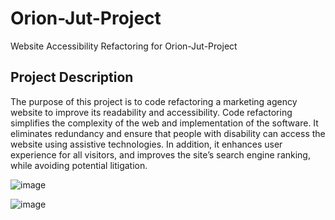 # Orion-Jut-Project 
Website Accessibility Refactoring for Orion-Jut-Project

## Project Description

The purpose of this project is to code refactoring a marketing agency website to improve its readability and accessibility.  Code refactoring simplifies the complexity of the web and implementation of the software. It eliminates redundancy and ensure that people with disability can access the website using assistive technologies. In addition, it enhances user experience for all visitors, and improves the site’s search engine ranking, while avoiding potential litigation. 

![image](https://github.com/1SimonaM/Orion-Jut-Project/assets/162058040/e50dc793-ad8c-488c-a35d-3e2a94bc7748)

![image](https://github.com/1SimonaM/Orion-Jut-Project/assets/162058040/5c6ff926-5430-47ee-ba01-7a675691d2e6)

